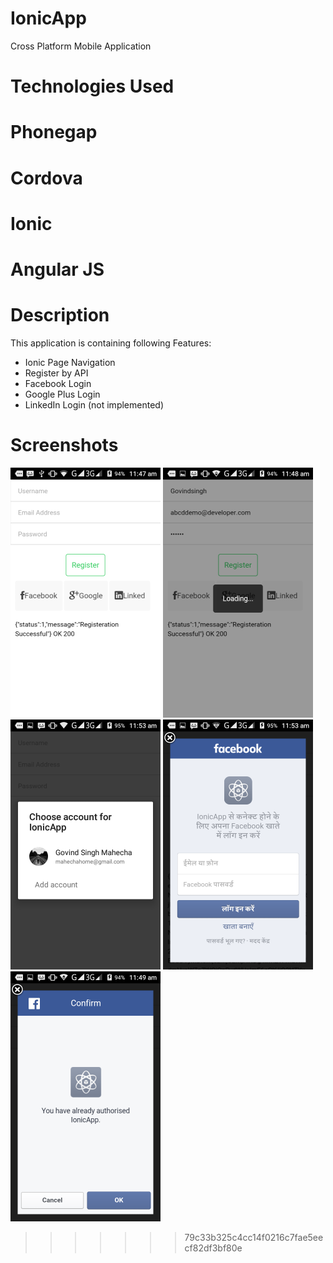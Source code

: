 # IonicApp
Cross Platform Mobile Application

# Technologies Used 
  # Phonegap
  # Cordova
  # Ionic
  # Angular JS
  
# Description 
  This application is containing following Features:
  <ul>
<li>Ionic Page Navigation</li>
<li>Register by API</li>
<li>Facebook Login</li>
<li>Google Plus Login</li>
<li>LinkedIn Login (not implemented)</li>
   </ul>

# Screenshots  

  <img src="https://github.com/govindmahecha/IonicApp/blob/master/snapshot/Screenshot_2017-02-20-11-47-38.png" height="400"/>
  <img src="https://github.com/govindmahecha/IonicApp/blob/master/snapshot/Screenshot_2017-02-20-11-48-34.png" height="400"/>
  <img src="https://github.com/govindmahecha/IonicApp/blob/master/snapshot/Screenshot_2017-02-20-11-53-25.png" height="400"/>
  <img src="https://github.com/govindmahecha/IonicApp/blob/master/snapshot/Screenshot_2017-02-20-11-53-40.png" height="400"/>
  <img src="https://github.com/govindmahecha/IonicApp/blob/master/snapshot/Screenshot_2017-02-20-11-49-47.png" height="400"/>
 
  
>>>>>>> 79c33b325c4cc14f0216c7fae5eecf82df3bf80e

